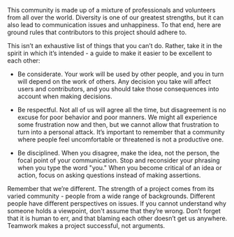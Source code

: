This community is made up of a mixture of professionals and volunteers from all
over the world. Diversity is one of our greatest strengths, but it can also lead
to communication issues and unhappiness. To that end, here are ground rules that
contributors to this project should adhere to.

This isn’t an exhaustive list of things that you can’t do. Rather, take it in
the spirit in which it’s intended - a guide to make it easier to be excellent to
each other:

* Be considerate. Your work will be used by other people, and you in turn will
  depend on the work of others. Any decision you take will affect users and
  contributors, and you should take those consequences into account when making
  decisions.

* Be respectful. Not all of us will agree all the time, but disagreement is no
  excuse for poor behavior and poor manners. We might all experience some
  frustration now and then, but we cannot allow that frustration to turn into a
  personal attack. It’s important to remember that a community where people feel
  uncomfortable or threatened is not a productive one.

* Be disciplined. When you disagree, make the idea, not the person, the focal
  point of your communication. Stop and reconsider your phrasing when you type
  the word "you." When you become critical of an idea or action, focus on asking
  questions instead of making assertions.

Remember that we’re different. The strength of a project comes from its varied
community - people from a wide range of backgrounds. Different people have
different perspectives on issues. If you cannot understand why someone holds a
viewpoint, don't assume that they’re wrong. Don’t forget that it is human to err,
and that blaming each other doesn’t get us anywhere. Teamwork makes a project
successful, not arguments.

